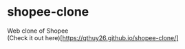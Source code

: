 ﻿# shopee-clone
 Web clone of Shopee<br/>
 (Check it out here)[https://qthuy26.github.io/shopee-clone/]

